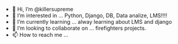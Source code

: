 - 👋 Hi, I’m @killersupreme
- 👀 I’m interested in ... Python, Django, DB, Data analize, LMS!!!!
- 🌱 I’m currently learning ... alway learning about LMS and django
- 💞️ I’m looking to collaborate on ... firefighters projects.
- 📫 How to reach me ...

<!---
killersupreme/killersupreme is a ✨ special ✨ repository because its `README.md` (this file) appears on your GitHub profile.
You can click the Preview link to take a look at your changes.
--->
